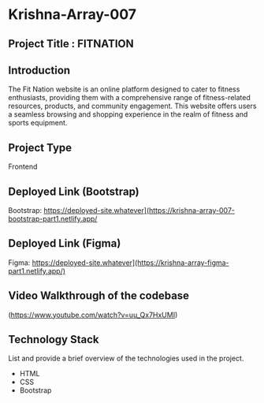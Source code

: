 # Krishna-Array-007

## Project Title : FITNATION


## Introduction
The Fit Nation website is an online platform designed to cater to fitness enthusiasts, providing them with a comprehensive range of fitness-related resources, products, and community engagement. This website offers users a seamless browsing and shopping experience in the realm of fitness and sports equipment.


## Project Type
Frontend 

## Deployed Link (Bootstrap)
Bootstrap: https://deployed-site.whatever](https://krishna-array-007-bootstrap-part1.netlify.app/

## Deployed Link (Figma)
Figma: https://deployed-site.whatever](https://krishna-array-figma-part1.netlify.app/)


## Video Walkthrough of the codebase
(https://www.youtube.com/watch?v=uu_Qx7HxUMI)

## Technology Stack
List and provide a brief overview of the technologies used in the project.

- HTML
- CSS
- Bootstrap
